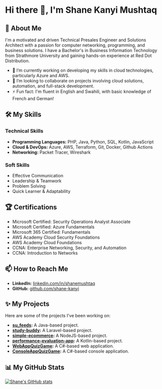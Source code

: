 # Hi there 👋, I'm Shane Kanyi Mushtaq

## 🚀 About Me
I'm a motivated and driven Technical Presales Engineer and Solutions Architect with a passion for computer networking, programming, and business solutions. I have a Bachelor's in Business Information Technology from Strathmore University and gaining hands-on experience at Red Dot Distribution.

*   🔭 I’m currently working on developing my skills in cloud technologies, particularly Azure and AWS.
*   👯 I’m looking to collaborate on projects involving cloud solutions, automation, and full-stack development.
*   ⚡ Fun fact: I'm fluent in English and Swahili, with basic knowledge of French and German!

## 🛠️ My Skills

### Technical Skills
*   **Programming Languages:** PHP, Java, Python, SQL, Kotlin, JavaScript
*   **Cloud & DevOps:** Azure, AWS, Terraform, Git, Docker, Github Actions
*   **Networking:** Packet Tracer, Wireshark

### Soft Skills
*   Effective Communication
*   Leadership & Teamwork
*   Problem Solving
*   Quick Learner & Adaptability

## 🏆 Certifications
*   Microsoft Certified: Security Operations Analyst Associate
*   Microsoft Certified: Azure Fundamentals
*   Microsoft 365 Certified: Fundamentals
*   AWS Academy Cloud Security Foundations
*   AWS Academy Cloud Foundations
*   CCNA: Enterprise Networking, Security, and Automation
*   CCNA: Introduction to Networks

## 📫 How to Reach Me
*   **LinkedIn:** [linkedin.com/in/shanemushtaq](https://www.linkedin.com/in/shanemushtaq)
*   **GitHub:** [github.com/shane-kanyi](https://github.com/shane-kanyi)

## ✨ My Projects

Here are some of the projects I've been working on:

*   **[su_feeds](https://github.com/shane-kanyi/su_feeds):** A Java-based project.
*   **[study-buddy](https://github.com/shane-kanyi/study-buddy):** A Laravel-based project.
*   **[simple-ecommerce](https://github.com/shane-kanyi/simple-ecommerce):** A NodeJS-based project.
*   **[performance-evaluation-app](https://github.com/shane-kanyi/performance-evaluation-app):** A Kotlin-based project.
*   **[WebAppQuizGame](https://github.com/shane-kanyi/WebAppQuizGame):** A C#-based web application.
*   **[ConsoleAppQuizGame](https://github.com/shane-kanyi/ConsoleAppQuizGame):** A C#-based console application.

## 📊 My GitHub Stats
[![Shane's GitHub stats](https://github-readme-stats.vercel.app/api?username=shane-kanyi&show_icons=true&theme=radical)](https://github.com/shane-kanyi)

